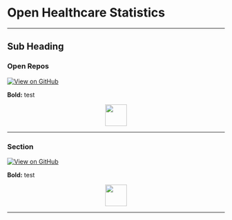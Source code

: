 # Open Healthcare Statistics

---

## Sub Heading

### Open Repos

[![View on GitHub](https://img.shields.io/badge/GitHub-View_on_GitHub-blue?logo=GitHub)](https://github.com/nhsx/open-health-statistics)

**Bold:** test

<center><img src="https://avatars.githubusercontent.com/u/47388472?v=4", width="50"/></center>

---

### Section

[![View on GitHub](https://img.shields.io/badge/GitHub-View_on_GitHub-blue?logo=GitHub)](https://github.com/nhsx/open-health-statistics)

**Bold:** test

<center><img src="https://avatars.githubusercontent.com/u/47388472?v=4", width="50"/></center>

---

<center><div class="github-card" data-github="craig-shenton" data-width="400" data-height="" data-theme="default"></div>
<script src="//cdn.jsdelivr.net/github-cards/latest/widget.js"></script></center>
